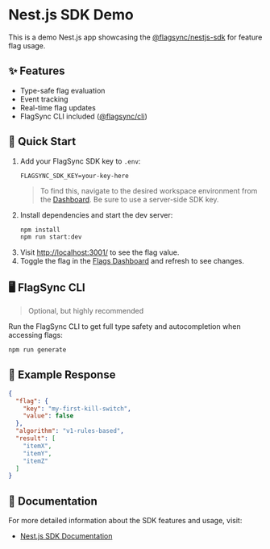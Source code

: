 # Nest.js SDK Demo

This is a demo Nest.js app showcasing the [@flagsync/nestjs-sdk](https://github.com/flagsync/nestjs-sdk) for feature flag usage.

## ✨ Features

- Type-safe flag evaluation
- Event tracking
- Real-time flag updates
- FlagSync CLI included ([@flagsync/cli](https://github.com/flagsync/cli))

## 🚀 Quick Start

1. Add your FlagSync SDK key to `.env`:
   ```dotenv
   FLAGSYNC_SDK_KEY=your-key-here
   ```
   > To find this, navigate to the desired workspace environment from the [Dashboard](https://www.flagsync.com/dashboard/settings/organization/workspaces/). Be sure to use a server-side SDK key.
2. Install dependencies and start the dev server:
   ```bash
   npm install
   npm run start:dev
   ```
3. Visit [http://localhost:3001/](http://localhost:3001/) to see the flag value.
4. Toggle the flag in the [Flags Dashboard](https://www.flagsync.com/dashboard/flags/) and refresh to see changes.

## 🖥️ FlagSync CLI

> Optional, but highly recommended

Run the FlagSync CLI to get full type safety and autocompletion when accessing flags:

```bash
npm run generate
```

## 🔧 Example Response

```json
{
  "flag": {
    "key": "my-first-kill-switch",
    "value": false
  },
  "algorithm": "v1-rules-based",
  "result": [
    "itemX",
    "itemY",
    "itemZ"
  ]
}
```

## 📖 Documentation

For more detailed information about the SDK features and usage, visit:
- [Nest.js SDK Documentation](https://docs.flagsync.com/sdks-server-side/nestjs)
